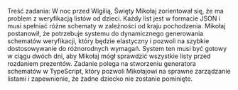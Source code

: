 Treść zadania:
W noc przed Wigilią, Święty Mikołaj zorientował się, że ma problem z weryfikacją listów od dzieci. Każdy list jest w formacie JSON i musi spełniać różne schematy w zależności od kraju pochodzenia. Mikołaj postanowił, że potrzebuje systemu do dynamicznego generowania schematów weryfikacji, który będzie elastyczny i pozwoli na szybkie dostosowywanie do różnorodnych wymagań. System ten musi być gotowy w ciągu dwóch dni, aby Mikołaj mógł sprawdzić wszystkie listy przed rozdaniem prezentów. Zadanie polega na stworzeniu generatora schematów w TypeScript, który pozwoli Mikołajowi na sprawne zarządzanie listami i zapewnienie, że żadne dziecko nie zostanie pominięte.
